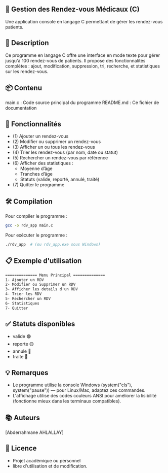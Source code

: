 ## 📅 Gestion des Rendez-vous Médicaux (C)
Une application console en langage C permettant de gérer les rendez-vous patients.

## 🧾 Description
Ce programme en langage C offre une interface en mode texte pour gérer jusqu'à 100 rendez-vous de patients. Il propose des fonctionnalités complètes :
ajout, modification, suppression, tri, recherche, et statistiques sur les rendez-vous.

## 📦 Contenu
main.c : Code source principal du programme
README.md : Ce fichier de documentation

## 🚀 Fonctionnalités
- (1) Ajouter un rendez-vous
- (2) Modifier ou supprimer un rendez-vous
- (3) Afficher un ou tous les rendez-vous
- (4) Trier les rendez-vous (par nom, date ou statut)
- (5) Rechercher un rendez-vous par référence
- (6) Afficher des statistiques :
  * Moyenne d’âge
  * Tranches d’âge
  * Statuts (valide, reporté, annulé, traité)
- (7) Quitter le programme

## 🛠️ Compilation
Pour compiler le programme :
```bash
gcc -o rdv_app main.c
```

Pour exécuter le programme :
```bash
./rdv_app  # (ou rdv_app.exe sous Windows)
```

## 📋 Exemple d'utilisation
```txt
============== Menu Principal ==============
1- Ajouter un RDV
2- Modifier ou Supprimer un RDV
3- Afficher les details d'un RDV
4- Trier les RDV
5- Rechercher un RDV
6- Statistiques
7- Quitter
```
## ✅ Statuts disponibles
- valide 🟢
- reporte 🟡
- annule 🔴
- traite 🔵

## 💡 Remarques
- Le programme utilise la console Windows (system("cls"), system("pause")) — pour Linux/Mac, adaptez ces commandes.
- L'affichage utilise des codes couleurs ANSI pour améliorer la lisibilité (fonctionne mieux dans les terminaux compatibles).

## 📚 Auteurs
[Abderrahmane AHLALLAY]

## 📄 Licence
- Projet académique ou personnel
- libre d'utilisation et de modification.
